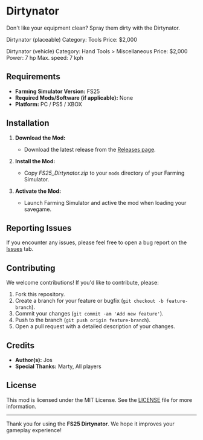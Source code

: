 # Dirtynator

Don't like your equipment clean? Spray them dirty with the Dirtynator.

Dirtynator (placeable)
Category: Tools
Price: $2,000

Dirtynator (vehicle)
Category: Hand Tools > Miscellaneous
Price: $2,000
Power: 7 hp
Max. speed: 7 kph

## Requirements

- **Farming Simulator Version:** FS25
- **Required Mods/Software (if applicable):** None
- **Platform:** PC / PS5 / XBOX

## Installation

1. **Download the Mod:**
    - Download the latest release from the [Releases page](https://github.com/Jos-Modding/FS25_Dirtynator/releases).

2. **Install the Mod:**
    - Copy _FS25_Dirtynator.zip_ to your `mods` directory of your Farming Simulator.

3. **Activate the Mod:**
    - Launch Farming Simulator and active the mod when loading your savegame.

## Reporting Issues

If you encounter any issues, please feel free to open a bug report on the [Issues](https://github.com/Jos-Modding/FS25_Dirtynator/issues) tab.

## Contributing

We welcome contributions! If you'd like to contribute, please:

1. Fork this repository.
2. Create a branch for your feature or bugfix (`git checkout -b feature-branch`).
3. Commit your changes (`git commit -am 'Add new feature'`).
4. Push to the branch (`git push origin feature-branch`).
5. Open a pull request with a detailed description of your changes.

## Credits

- **Author(s):** Jos
- **Special Thanks:** Marty, All players

## License

This mod is licensed under the MIT License. See the [LICENSE](https://github.com/Jos-Modding/FS25_Dirtynator/blob/main/LICENSE) file for more information.

---

Thank you for using the **FS25 Dirtynator**. We hope it improves your gameplay experience!
